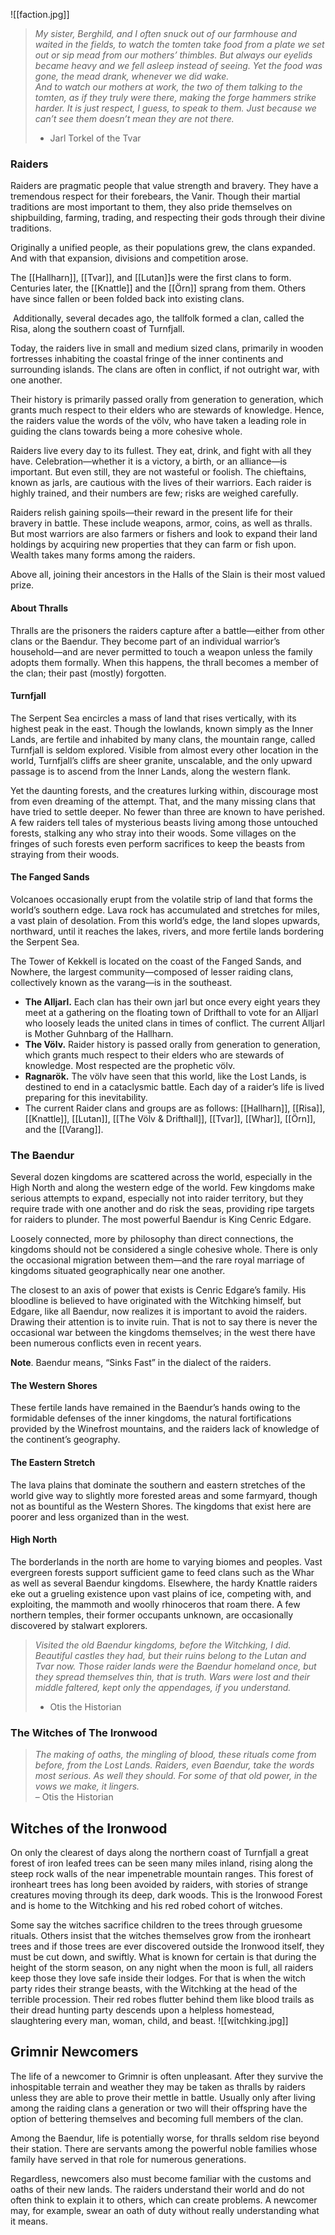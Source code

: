 ![[faction.jpg]]
> _My sister, Berghild, and I often snuck out of our farmhouse and waited in the fields, to watch the tomten take food from a plate we set out or sip mead from our mothers’ thimbles. But always our eyelids became heavy and we fell asleep instead of seeing. Yet the food was gone, the mead drank, whenever we did wake.  
> And to watch our mothers at work, the two of them talking to the tomten, as if they truly were there, making the forge hammers strike harder. It is just respect, I guess, to speak to them. Just because we can’t see them doesn’t mean they are not there._  
> - Jarl Torkel of the Tvar

### Raiders
Raiders are pragmatic people that value strength and bravery. They have a tremendous respect for their forebears, the Vanir. Though their martial traditions are most important to them, they also pride themselves on shipbuilding, farming, trading, and respecting their gods through their divine traditions.

Originally a unified people, as their populations grew, the clans expanded. And with that expansion, divisions and competition arose.

The [[Hallharn]], [[Tvar]], and [[Lutan]]s were the first clans to form. Centuries later, the [[Knattle]] and the [[Örn]] sprang from them. Others have since fallen or been folded back into existing clans.

 Additionally, several decades ago, the tallfolk formed a clan, called the Risa, along the southern coast of Turnfjall.

Today, the raiders live in small and medium sized clans, primarily in wooden fortresses inhabiting the coastal fringe of the inner continents and surrounding islands. The clans are often in conflict, if not outright war, with one another.

Their history is primarily passed orally from generation to generation, which grants much respect to their elders who are stewards of knowledge. Hence, the raiders value the words of the völv, who have taken a leading role in guiding the clans towards being a more cohesive whole.

Raiders live every day to its fullest. They eat, drink, and fight with all they have. Celebration—whether it is a victory, a birth, or an alliance—is important. But even still, they are not wasteful or foolish. The chieftains, known as jarls, are cautious with the lives of their warriors. Each raider is highly trained, and their numbers are few; risks are weighed carefully. 

Raiders relish gaining spoils—their reward in the present life for their bravery in battle. These include weapons, armor, coins, as well as thralls. But most warriors are also farmers or fishers and look to expand their land holdings by acquiring new properties that they can farm or fish upon. Wealth takes many forms among the raiders.

Above all, joining their ancestors in the Halls of the Slain is their most valued prize.

#### About Thralls

Thralls are the prisoners the raiders capture after a battle—either from other clans or the Baendur. They become part of an individual warrior’s household—and are never permitted to touch a weapon unless the family adopts them formally. When this happens, the thrall becomes a member of the clan; their past (mostly) forgotten.
#### Turnfjall

The Serpent Sea encircles a mass of land that rises vertically, with its highest peak in the east. Though the lowlands, known simply as the Inner Lands, are fertile and inhabited by many clans, the mountain range, called Turnfjall is seldom explored. Visible from almost every other location in the world, Turnfjall’s cliffs are sheer granite, unscalable, and the only upward passage is to ascend from the Inner Lands, along the western flank.

Yet the daunting forests, and the creatures lurking within, discourage most from even dreaming of the attempt. That, and the many missing clans that have tried to settle deeper. No fewer than three are known to have perished. A few raiders tell tales of mysterious beasts living among those untouched forests, stalking any who stray into their woods. Some villages on the fringes of such forests even perform sacrifices to keep the beasts from straying from their woods.

#### The Fanged Sands

Volcanoes occasionally erupt from the volatile strip of land that forms the world’s southern edge. Lava rock has accumulated and stretches for miles, a vast plain of desolation. From this world’s edge, the land slopes upwards, northward, until it reaches the lakes, rivers, and more fertile lands bordering the Serpent Sea.

The Tower of Kekkell is located on the coast of the Fanged Sands, and Nowhere, the largest community—composed of lesser raiding clans, collectively known as the varang—is in the southeast.

- **The Alljarl.** Each clan has their own jarl but once every eight years they meet at a gathering on the floating town of Drifthall to vote for an Alljarl who loosely leads the united clans in times of conflict. The current Alljarl is Mother Guhnbarg of the Hallharn.
- **The Völv.** Raider history is passed orally from generation to generation, which grants much respect to their elders who are stewards of knowledge. Most respected are the prophetic völv.
- **Ragnarök.** The völv have seen that this world, like the Lost Lands, is destined to end in a cataclysmic battle. Each day of a raider’s life is lived preparing for this inevitability.
- The current Raider clans and groups are as follows: [[Hallharn]], [[Risa]], [[Knattle]], [[Lutan]], [[The Völv & Drifthall]], [[Tvar]], [[Whar]], [[Örn]], and the [[Varang]].

### The Baendur
Several dozen kingdoms are scattered across the world, especially in the High North and along the western edge of the world. Few kingdoms make serious attempts to expand, especially not into raider territory, but they require trade with one another and do risk the seas, providing ripe targets for raiders to plunder. The most powerful Baendur is King Cenric Edgare.

Loosely connected, more by philosophy than direct connections, the kingdoms should not be considered a single cohesive whole. There is only the occasional migration between them—and the rare royal marriage of kingdoms situated geographically near one another.

The closest to an axis of power that exists is Cenric Edgare’s family. His bloodline is believed to have originated with the Witchking himself, but Edgare, like all Baendur, now realizes it is important to avoid the raiders. Drawing their attention is to invite ruin. That is not to say there is never the occasional war between the kingdoms themselves; in the west there have been numerous conflicts even in recent years.

**Note**. Baendur means, “Sinks Fast” in the dialect of the raiders. 

#### The Western Shores

These fertile lands have remained in the Baendur’s hands owing to the formidable defenses of the inner kingdoms, the natural fortifications provided by the Winefrost mountains, and the raiders lack of knowledge of the continent’s geography.

#### The Eastern Stretch

The lava plains that dominate the southern and eastern stretches of the world give way to slightly more forested areas and some farmyard, though not as bountiful as the Western Shores. The kingdoms that exist here are poorer and less organized than in the west.

#### High North

The borderlands in the north are home to varying biomes and peoples. Vast evergreen forests support sufficient game to feed clans such as the Whar as well as several Baendur kingdoms. Elsewhere, the hardy Knattle raiders eke out a grueling existence upon vast plains of ice, competing with, and exploiting, the mammoth and woolly rhinoceros that roam there. A few northern temples, their former occupants unknown, are occasionally discovered by stalwart explorers.

> _Visited the old Baendur kingdoms, before the Witchking, I did. Beautiful castles they had, but their ruins belong to the Lutan and Tvar now. Those raider lands were the Baendur homeland once, but they spread themselves thin, that is truth. Wars were lost and their middle faltered, kept only the appendages, if you understand._  
> - Otis the Historian

### The Witches of The Ironwood
> _The making of oaths, the mingling of blood, these rituals come from before, from the Lost Lands. Raiders, even Baendur, take the words most serious. As well they should. For some of that old power, in the vows we make, it lingers._  
> – Otis the Historian

## Witches of the Ironwood
On only the clearest of days along the northern coast of Turnfjall a great forest of iron leafed trees can be seen many miles inland, rising along the steep rock walls of the near impenetrable mountain ranges. This forest of ironheart trees has long been avoided by raiders, with stories of strange creatures moving through its deep, dark woods. This is the Ironwood Forest and is home to the Witchking and his red robed cohort of witches.

Some say the witches sacrifice children to the trees through gruesome rituals. Others insist that the witches themselves grow from the ironheart trees and if those trees are ever discovered outside the Ironwood itself, they must be cut down, and swiftly. What is known for certain is that during the height of the storm season, on any night when the moon is full, all raiders keep those they love safe inside their lodges. For that is when the witch party rides their strange beasts, with the Witchking at the head of the terrible procession. Their red robes flutter behind them like blood trails as their dread hunting party descends upon a helpless homestead, slaughtering every man, woman, child, and beast.
![[witchking.jpg]]

## Grimnir Newcomers
The life of a newcomer to Grimnir is often unpleasant. After they survive the inhospitable terrain and weather they may be taken as thralls by raiders unless they are able to prove their mettle in battle. Usually only after living among the raiding clans a generation or two will their offspring have the option of bettering themselves and becoming full members of the clan.

Among the Baendur, life is potentially worse, for thralls seldom rise beyond their station. There are servants among the powerful noble families whose family have served in that role for numerous generations.

Regardless, newcomers also must become familiar with the customs and oaths of their new lands. The raiders understand their world and do not often think to explain it to others, which can create problems. A newcomer may, for example, swear an oath of duty without really understanding what it means.